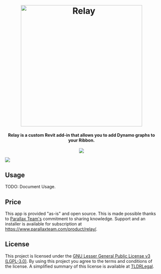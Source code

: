 <h1 align="center">
  <img src="https://github.com/ParallaxTeam/Relay/blob/master/_resources/relayLogo.png" alt="Relay" width="400">

</h1>
<h4 align="center">Relay is a custom Revit add-in that allows you to add Dynamo graphs to your Ribbon.</h4>

<p align="center">
   <img src="https://forthebadge.com/images/badges/as-seen-on-tv.svg">
</p>

<img src="https://img.shields.io/badge/License-GPLv3-blue.svg">

## Usage
TODO: Document Usage.

## Price
This app is provided "as-is" and open source. This is made possible thanks to [Parallax Team's](https://www.parallaxteam.com/) commitment to sharing knowledge. Support and an installer is available for subscription at https://www.parallaxteam.com/product/relay/.

## License
This project is licensed under the [GNU Lesser General Public License v3 (LGPL-3.0)](https://github.com/ParallaxTeam/Relay/blob/master/LICENSE). By using this project you agree to the terms and conditions of the license. A simplified summary of this license is available at [TLDRLegal](https://tldrlegal.com/license/gnu-lesser-general-public-license-v3-(lgpl-3)).

